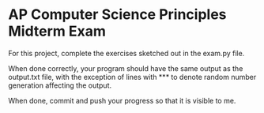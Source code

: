 # AP Computer Science Principles Midterm Exam

For this project, complete the exercises sketched out in the exam.py file.

When done correctly, your program should have the same output as the output.txt file, with the exception of lines with \*\*\* to denote random number generation affecting the output.

When done, commit and push your progress so that it is visible to me.
